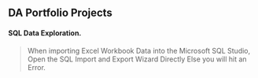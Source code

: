 ## DA Portfolio Projects 

#### SQL Data Exploration.

>  When importing Excel Workbook Data into the Microsoft SQL Studio, Open the SQL Import and Export Wizard Directly Else you will hit an Error. 
